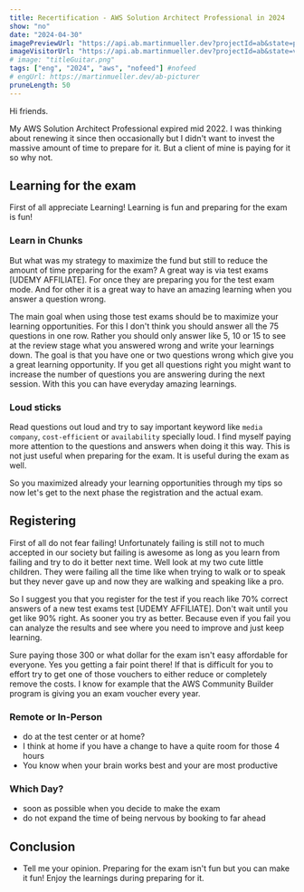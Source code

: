 ```yaml
---
title: Recertification - AWS Solution Architect Professional in 2024
show: "no"
date: "2024-04-30"
imagePreviewUrl: "https://api.ab.martinmueller.dev?projectId=ab&state=preview"
imageVisitorUrl: "https://api.ab.martinmueller.dev?projectId=ab&state=visitor"
# image: "titleGuitar.png"
tags: ["eng", "2024", "aws", "nofeed"] #nofeed
# engUrl: https://martinmueller.dev/ab-picturer
pruneLength: 50
---
```


Hi friends.

My AWS Solution Architect Professional expired mid 2022. I was thinking about renewing it since then occasionally but I didn't want to invest the massive amount of time to prepare for it. But a client of mine is paying for it so why not.

## Learning for the exam

First of all appreciate Learning! Learning is fun and preparing for the exam is fun!

### Learn in Chunks

But what was my strategy to maximize the fund but still to reduce the amount of time preparing for the exam? A great way is via test exams [UDEMY AFFILIATE]. For once they are preparing you for the test exam mode. And for other it is a great way to have an amazing learning when you answer a question wrong.

The main goal when using those test exams should be to maximize your learning opportunities. For this I don't think you should answer all the 75 questions in one row. Rather you should only answer like 5, 10 or 15 to see at the review stage what you answered wrong and write your learnings down. The goal is that you have one or two questions wrong which give you a great learning opportunity. If you get all questions right you might want to increase the number of questions you are answering during the next session. With this you can have everyday amazing learnings.

### Loud sticks

Read questions out loud and try to say important keyword like `media company`, `cost-efficient` or `availability` specially loud. I find myself paying more attention to the questions and answers when doing it this way. This is not just useful when preparing for the exam. It is useful during the exam as well.

So you maximized already your learning opportunities through my tips so now let's get to the next phase the registration and the actual exam.

## Registering

First of all do not fear failing! Unfortunately failing is still not to much accepted in our society but failing is awesome as long as you learn from failing and try to do it better next time. Well look at my two cute little children. They were failing all the time like when trying to walk or to speak but they never gave up and now they are walking and speaking like a pro.

So I suggest you that you register for the test if you reach like 70% correct answers of a new test exams test [UDEMY AFFILIATE]. Don't wait until you get like 90% right. As sooner you try as better. Because even if you fail you can analyze the results and see where you need to improve and just keep learning.

Sure paying those 300 or what dollar for the exam isn't easy affordable for everyone. Yes you getting a fair point there! If that is difficult for you to effort try to get one of those vouchers to either reduce or completely remove the costs. I know for example that the AWS Community Builder program is giving you an exam voucher every year.

### Remote or In-Person

* do at the test center or at home?
* I think at home if you have a change to have a quite room for those 4 hours
* You know when your brain works best and your are most productive

### Which Day?

* soon as possible when you decide to make the exam
* do not expand the time of being nervous by booking to far ahead

## Conclusion

* Tell me your opinion.
Preparing for the exam isn't fun but you can make it fun! Enjoy the learnings during preparing for it.
